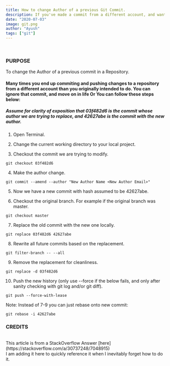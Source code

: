 ```yaml
---
title: How to change Author of a previous Git Commit.
description: If you've made a commit from a different account, and want to change the author (essentially rewriting history) follow these steps.
date: "2020-07-03"
image: git.png
author: "Ayush"
tags: ["git"]
---
```


<br />

<h3>PURPOSE</h3>
To change the Author of a previous commit in a Repository. 
<h4>Many times you end up commiting and pushing changes to a repository from a different account than you originally intended to do. You can ignore that commit, and move on in life Or You can follow these steps below:</h4>


<h5>Assume for clarity of exposition that 03f482d6 is the commit whose author we are trying to replace, and 42627abe is the commit with the new author.</h5>

1. Open Terminal.

2. Change the current working directory to your local project.

3. Checkout the commit we are trying to modify.

```
git checkout 03f482d6
```

4. Make the author change.

```
git commit --amend --author "New Author Name <New Author Email>"
```

5. Now we have a new commit with hash assumed to be 42627abe.

6. Checkout the original branch. For example if the original branch was master.

```
git checkout master
```

7. Replace the old commit with the new one locally.

```
git replace 03f482d6 42627abe
```

8. Rewrite all future commits based on the replacement.

```
git filter-branch -- --all
```

9. Remove the replacement for cleanliness.

```
git replace -d 03f482d6
```

10. Push the new history (only use --force if the below fails, and only after sanity checking with git log and/or git diff).

```
git push --force-with-lease
```

Note: Instead of 7-9 you can just rebase onto new commit:

```
git rebase -i 42627abe
```

<h3>CREDITS</h3>
<br>
This article is from a StackOverflow Answer [here](https://stackoverflow.com/a/30737248/7048915)  
<br>
I am adding it here to quickly reference it when I inevitably forget how to do it.

